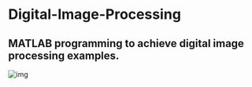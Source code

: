 # Digital-Image-Processing

## MATLAB programming to achieve digital image processing examples.
![img](http://wx1.sinaimg.cn/small/00709Ldkly1fw3lx1a5xoj30xc0rsaf6.jpg)